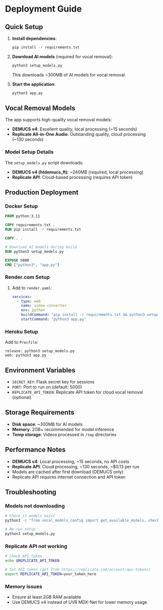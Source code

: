 # Deployment Guide

## Quick Setup

1. **Install dependencies**:
   ```bash
   pip install -r requirements.txt
   ```

2. **Download AI models** (required for vocal removal):
   ```bash
   python3 setup_models.py
   ```
   This downloads ~300MB of AI models for vocal removal.

3. **Start the application**:
   ```bash
   python3 app.py
   ```

## Vocal Removal Models

The app supports high-quality vocal removal models:

- **DEMUCS v4**: Excellent quality, local processing (~15 seconds)
- **Replicate All-in-One Audio**: Outstanding quality, cloud processing (~130 seconds)

### Model Setup Details

The `setup_models.py` script downloads:
- **DEMUCS v4 (htdemucs_ft)**: ~240MB (required, local processing)
- **Replicate API**: Cloud-based processing (requires API token)

## Production Deployment

### Docker Setup
```dockerfile
FROM python:3.11

COPY requirements.txt .
RUN pip install -r requirements.txt

COPY . .

# Download AI models during build
RUN python3 setup_models.py

EXPOSE 5000
CMD ["python3", "app.py"]
```

### Render.com Setup
1. Add to `render.yaml`:
   ```yaml
   services:
     - type: web
       name: video-converter
       env: python
       buildCommand: "pip install -r requirements.txt && python3 setup_models.py"
       startCommand: "python3 app.py"
   ```

### Heroku Setup
Add to `Procfile`:
```
release: python3 setup_models.py
web: python3 app.py
```

## Environment Variables

- `SECRET_KEY`: Flask secret key for sessions
- `PORT`: Port to run on (default: 5000)
- `REPLICATE_API_TOKEN`: Replicate API token for cloud vocal removal (optional)

## Storage Requirements

- **Disk space**: ~300MB for AI models
- **Memory**: 2GB+ recommended for model inference
- **Temp storage**: Videos processed in `/tmp` directories

## Performance Notes

- **DEMUCS v4**: Local processing, ~15 seconds, no API costs
- **Replicate API**: Cloud processing, ~130 seconds, ~$0.13 per run
- Models are cached after first download (DEMUCS only)
- Replicate API requires internet connection and API token

## Troubleshooting

### Models not downloading
```bash
# Check if models exist
python3 -c "from vocal_models_config import get_available_models, check_replicate_available; print('Replicate available:', check_replicate_available()); print('Available models:', list(get_available_models().keys()))"

# Re-run setup
python3 setup_models.py
```

### Replicate API not working
```bash
# Check API token
echo $REPLICATE_API_TOKEN

# Set API token (get from https://replicate.com/account/api-tokens)
export REPLICATE_API_TOKEN=your_token_here
```

### Memory issues
- Ensure at least 2GB RAM available
- Use DEMUCS v4 instead of UVR MDX-Net for lower memory usage